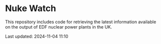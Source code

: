 # Nuke Watch

This repository includes code for retrieving the latest information available on the output of EDF nuclear power plants in the UK.

Last updated: 2024-11-04 11:10